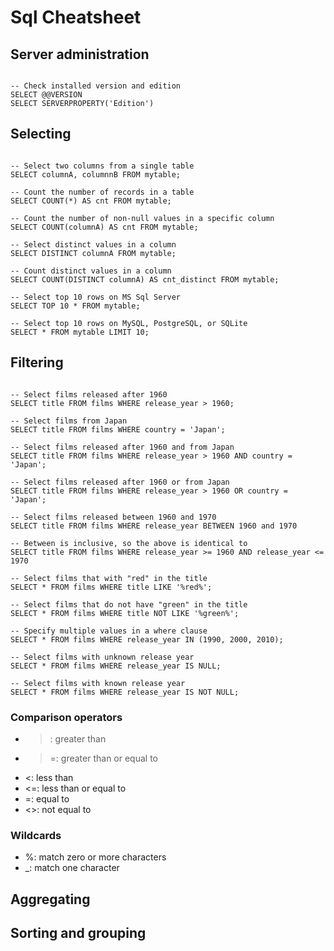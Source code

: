 # Sql Cheatsheet

## Server administration

~~~

-- Check installed version and edition
SELECT @@VERSION
SELECT SERVERPROPERTY('Edition')

~~~

## Selecting

~~~

-- Select two columns from a single table
SELECT columnA, columnnB FROM mytable;

-- Count the number of records in a table
SELECT COUNT(*) AS cnt FROM mytable;

-- Count the number of non-null values in a specific column
SELECT COUNT(columnA) AS cnt FROM mytable;

-- Select distinct values in a column
SELECT DISTINCT columnA FROM mytable;

-- Count distinct values in a column
SELECT COUNT(DISTINCT columnA) AS cnt_distinct FROM mytable;

-- Select top 10 rows on MS Sql Server
SELECT TOP 10 * FROM mytable;

-- Select top 10 rows on MySQL, PostgreSQL, or SQLite
SELECT * FROM mytable LIMIT 10;

~~~

## Filtering

~~~

-- Select films released after 1960
SELECT title FROM films WHERE release_year > 1960;

-- Select films from Japan
SELECT title FROM films WHERE country = 'Japan';

-- Select films released after 1960 and from Japan
SELECT title FROM films WHERE release_year > 1960 AND country = 'Japan';

-- Select films released after 1960 or from Japan
SELECT title FROM films WHERE release_year > 1960 OR country = 'Japan';

-- Select films released between 1960 and 1970
SELECT title FROM films WHERE release_year BETWEEN 1960 and 1970

-- Between is inclusive, so the above is identical to
SELECT title FROM films WHERE release_year >= 1960 AND release_year <= 1970

-- Select films that with "red" in the title
SELECT * FROM films WHERE title LIKE '%red%';

-- Select films that do not have "green" in the title
SELECT * FROM films WHERE title NOT LIKE '%green%';

-- Specify multiple values in a where clause
SELECT * FROM films WHERE release_year IN (1990, 2000, 2010);

-- Select films with unknown release year
SELECT * FROM films WHERE release_year IS NULL;

-- Select films with known release year
SELECT * FROM films WHERE release_year IS NOT NULL;

~~~

### Comparison operators

- >: greater than
- >=: greater than or equal to
- <: less than
- <=: less than or equal to
- =: equal to
- <>: not equal to

### Wildcards

- %: match zero or more characters
- _: match one character

## Aggregating

## Sorting and grouping
